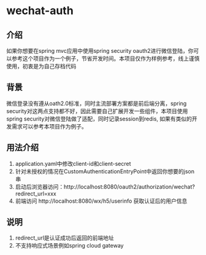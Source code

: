 # wechat-auth

## 介绍
如果你想要在spring mvc应用中使用spring security oauth2进行微信登陆，你可以参考这个项目作为一个例子，节省开发时间。本项目仅作为样例参考，线上谨慎使用，初衷是为自己存档代码

## 背景
微信登录没有遵从oath2.0标准，同时主流部署方案都是前后端分离，spring security对这两点支持都不好，因此需要自己扩展开发一些组件，本项目使用spring security对微信登陆做了适配，同时记录session到redis, 如果有类似的开发需求可以参考本项目作为例子。

## 用法介绍

1. application.yaml中修改client-id和client-secret
2. 针对未授权的情况在CustomAuthenticationEntryPoint中返回你想要的json串
3. 启动后浏览器访问：http://localhost:8080/oauth2/authorization/wechat?redirect_url=xxx
4. 前端访问 http://localhost:8080/wx/h5/userinfo 获取认证后的用户信息

## 说明

1. redirect_url是认证成功后返回的前端地址
2. 不支持响应式场景例如spring cloud gateway
